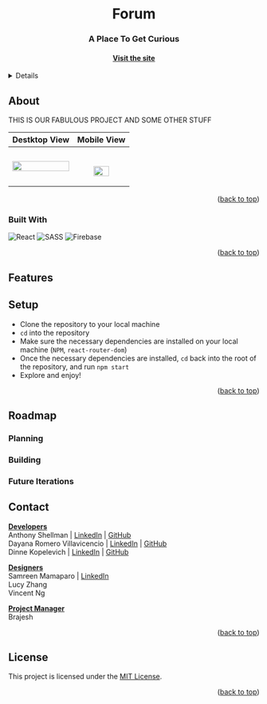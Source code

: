 <a name="readme-top"></a>

<!-- HEADER -->
<p align="center">
<!--   <img src="src/assets/readmeImages/dark-mode.svg" alt="Dark" id="dark-mode-image" media="(prefers-color-scheme: dark)"> -->
<!--   <img src="src/assets/readmeImages/light-mode.svg" alt="Light" id="light-mode-image" media="(prefers-color-scheme: light)"> -->
  <picture>
    <source media="(prefers-color-scheme: dark)" srcset="src/assets/readmeImages/dark-mode.svg">
    <source media="(prefers-color-scheme: light)" srcset="src/assets/readmeImages/light-mode.svg">
<!--   <img alt="Shows a black logo in light color mode and a white one in dark color mode." src="https://user-images.githubusercontent.com/25423296/163456779-a8556205-d0a5-45e2-ac17-42d089e3c3f8.png"> -->
  </picture>
</p>

<h1 align="center">Forum</h1>

<h3 align="center">A Place To Get Curious</h3>

<h4 align="center"><a href=""><strong>Visit the site</strong></h4>

<p></p>

<!-- TABLE OF CONTENTS -->
<details>
  <summary>Table of Contents</summary>
  <ul>
    <li>
      <a href="#about">About</a>
      <ul>
        <li><a href="#built-with">Built With</a></li>
      </ul>
    </li>
    <li><a href="#features">Features</a></li>
    <li><a href="#setup">Setup</a></li>
    <li><a href="#roadmap">Roadmap</a>
      <ul>
        <li><a href="#planning">Planning</a></li>
        <li><a href="#building">Building</a></li>
        <li><a href="#future-iterations">Future Iterations</a></li>
      </ul>
    </li>
    <li><a href="#contact">Contact</a></li>
  </ul>
</details>

## About
THIS IS OUR FABULOUS PROJECT AND SOME OTHER STUFF

| Destktop View | Mobile View |
|---------------|-----------------|
<img src="src/assets/readmeImages/desktop-demo.gif" width=100%>|<p align="center"><br/><img src="src/assets/readmeImages/mobile-demo.gif" width=57%></p>

<p align="right">(<a href="#readme-top">back to top</a>)</p>

### Built With
![React][React-shield]
![SASS][SASS-shield]
![Firebase][Firebase-shield]

<p align="right">(<a href="#readme-top">back to top</a>)</p>

## Features

## Setup
- Clone the repository to your local machine
- `cd` into the repository
- Make sure the necessary dependencies are installed on your local machine (`NPM`, `react-router-dom`)
- Once the necessary dependencies are installed, `cd` back into the root of the repository, and run `npm start`
- Explore and enjoy!

<p align="right">(<a href="#readme-top">back to top</a>)</p>

## Roadmap

### Planning

### Building

### Future Iterations

## Contact
<u>**Developers**</u><br>
Anthony Shellman | [LinkedIn](https://www.linkedin.com/in/anthonyshellman/) | [GitHub](https://github.com/Ant-Shell)<br>
Dayana Romero Villavicencio | [LinkedIn](https://www.linkedin.com/in/dayana-romero/) | [GitHub](https://github.com/drv0228)<br>
Dinne Kopelevich | [LinkedIn](https://www.linkedin.com/in/dinne-kopelevich-174584a/) | [GitHub](https://github.com/DinneK)<br>

<u>**Designers**</u><br>
Samreen Mamaparo | [LinkedIn](https://www.linkedin.com/in/samreenmamaparo/)<br>
Lucy Zhang<br>
Vincent Ng<br>

<u>**Project Manager**</u><br>
Brajesh<br>

<p align="right">(<a href="#readme-top">back to top</a>)</p>


## License

This project is licensed under the [MIT License](LICENSE).

<p align="right">(<a href="#readme-top">back to top</a>)</p>

<!-- MARKDOWN LINKS & IMAGES -->
[React-shield]: https://img.shields.io/badge/React-20232A?style=for-the-badge&logo=react&logoColor=61DAFB
[SASS-shield]: https://img.shields.io/badge/SASS-hotpink.svg?style=for-the-badge&logo=SASS&logoColor=white
[Firebase-shield]: https://img.shields.io/badge/Firebase-039BE5?style=for-the-badge&logo=Firebase&logoColor=white

```

```
